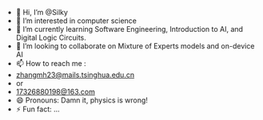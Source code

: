 - 👋 Hi, I’m @Silky
- 👀 I’m interested in computer science
- 🌱 I’m currently learning Software Engineering, Introduction to AI, and Digital Logic Circuits.
- 💞️ I’m looking to collaborate on Mixture of Experts models and on-device AI
- 📫 How to reach me :
- zhangmh23@mails.tsinghua.edu.cn
- or
- 17326880198@163.com
- 😄 Pronouns: Damn it, physics is wrong!
- ⚡ Fun fact: ...

<!---
Solaris-celeste/Solaris-celeste is a ✨ special ✨ repository because its `README.md` (this file) appears on your GitHub profile.
You can click the Preview link to take a look at your changes.
--->
